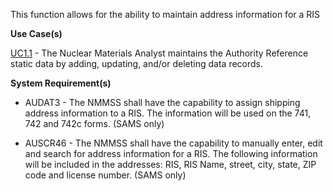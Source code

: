 This function allows for the ability to maintain address information for a RIS

**Use Case(s)**

<a href="https://dev.azure.com/Link-Technologies/NMMSS%20Requirements/_workitems/edit/10/" target="_blank">UC1.1</a> - The Nuclear Materials Analyst maintains the Authority Reference static data by adding, updating, and/or deleting data records.


**System Requirement(s)**

- AUDAT3 - The NMMSS shall have the capability to assign shipping address information to a RIS. The information will be used on the 741, 742 and 742c forms. (SAMS only)

- AUSCR46 - The NMMSS shall have the capability to manually enter, edit and search for address information for a RIS. The following information will be included in the addresses: RIS, RIS Name, street, city, state, ZIP code and license number. (SAMS only)